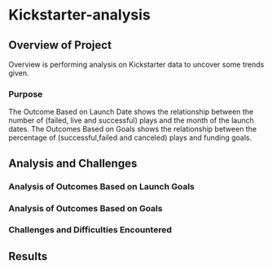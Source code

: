 # Kickstarter-analysis
## Overview of Project 
Overview is performing analysis on Kickstarter data to uncover some trends given.

### Purpose 
The Outcome Based on Launch Date shows the relationship between the number of (failed, live and successful) plays and the month of the launch dates. The Outcomes Based on Goals shows the relationship between the percentage of (successful,failed and canceled) plays and funding goals. 


## Analysis and Challenges 


### Analysis of Outcomes Based on Launch Goals 

### Analysis of Outcomes Based on Goals 

### Challenges and Difficulties Encountered 

## Results 



